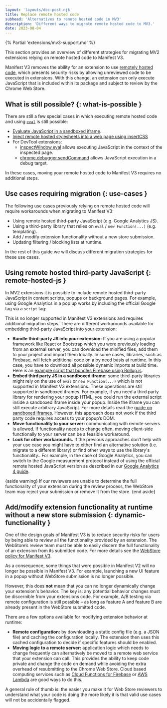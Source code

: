 ```yaml
---
layout: 'layouts/doc-post.njk'
title: Replace remote hosted code
subhead: 'Alternatives to remote hosted code in MV3'
description: 'Different ways to migrate remote hosted code to MV3.'
date: 2023-08-04
---
```


{% Partial 'extensions/mv3-support.md' %}

This section provides an overview of different strategies for migrating MV2 extensions relying on remote hosted code to Manifest V3.

Manifest V3 removes the ability for an extension to use [remotely hosted code][1], which presents security risks by allowing unreviewed code to be executed in extensions. With this change, an extension can only execute JavaScript that is included within its package and subject to review by the Chrome Web Store.

## What is still possible? {: what-is-possible }

There are still a few special cases in which executing remote hosted code and using <code>[eval][2]</code> is still possible:

-   [Evaluate JavaScript in a sandboxed iframe][3].
-   [Inject remote hosted stylesheets into a web page using insertCSS][4]
-   For DevTool extensions:
    -   [inspectWindow.eval][5] allows executing JavaScript in the context of the inspected page.
    -   [chrome.debugger.sendCommand][6] allows JavaScript execution in a debug target.

In these cases, moving your remote hosted code to Manifest V3 requires no additional steps.

## Use cases requiring migration {: use-cases }

The following use cases previously relying on remote hosted code will require workarounds when migrating to Manifest V3:

-   Using remote hosted third-party JavaScript (e.g. Google Analytics JS).
-   Using a third-party library that relies on `eval` / `new Function(...)` (e.g. templating).
-   Add / modify extension functionality without a new store submission.
-   Updating filtering / blocking lists at runtime.

In the rest of this guide we will discuss different migration strategies for these use cases.

## Using remote hosted third-party JavaScript {: remote-hosted-js }

In MV2 extensions it is possible to include remote hosted third-party JavaScript in content scripts, popups or background pages. For example, using Google Analytics in a pop up works by including the official Google tag via a `script` tag:

This is no longer supported in Manifest V3 extensions and requires additional migration steps. There are different workarounds available for embedding third-party JavaScript into your extension:

-   **Bundle third-party JS into your extension:** If you are using a popular framework like React or Bootstrap which you were previously loading from an external server, you can download the minified files, add them to your project and import them locally. In some cases, libraries, such as Firebase, will fetch additional code on a by need basis at runtime. In this case, you have to download all possible dynamic imports at build time. Here is an [example script that bundles Firebase using Rollup.js][7].
-   **Embed third party JS in a sandboxed iframe:** some third-party libraries might rely on the use of `eval` or `new Function(...)` which is not supported in Manifest V3 extensions. These operations are still supported in sandboxed iframes. For example, if you need a third party library for rendering your popup HTML, you could run the external script inside a sandboxed iframe inside your popup. Inside the iframe you can still execute arbitrary JavaScript. For more details read the [guide on sandboxed iframes][3]. However, this approach does not work if the third party code requires access to your popup’s DOM.
-   **Move functionality to your server:** communicating with remote servers is allowed. If functionality needs to change often, moving client-side functionally to your server can be a feasible workaround.
-   **Look for other workarounds.** If the previous approaches don’t help with your use case you might have to either find an alternative solution (i.e. migrate to a different library) or find other ways to use the library's functionality.. For example, in the case of Google Analytics, you can switch to the Google measurement protocol instead of using the official remote hosted JavaScript version as described in our [Google Analytics 4 guide][8].

{aside warning}
If our reviewers are unable to determine the full functionality of your extension during the review process, the WebStore team may reject your submission or remove it from the store.
{end aside}

## Add/modify extension functionality at runtime without a new store submission {: dynamic-functionality }

One of the design goals of Manifest V3 is to reduce security risks for users by being able to review all the functionality provided by an extension. The WebStore’s review team must be able to easily discern the full functionality of an extension from its submitted code. For more details see the [WebStore policy for Manifest V3][9].

As a consequence, some things that were possible in Manifest V2 will no longer be possible in Manifest V3. For example, launching a new UI feature in a popup without WebStore submission is no longer possible.

However, this does **not** mean that you can no longer dynamically change your extension's behavior. The key is: any potential behavior changes must be discernible from your extensions code. For example, A/B testing via remote configuration is still possible – as long as feature A and feature B are already present in the WebStore submitted code.

There are a few options available for modifying extension behavior at runtime:

-   **Remote configuration:** by downloading a static config file (e.g. a JSON file) and caching the configuration locally. The extension then uses this cached configuration to decide if specific features should be enabled.
-   **Moving logic to a remote server:** application logic which needs to change frequently can alternatively be moved to a remote web service that your extension can call. This provides the ability to keep code private and change the code on demand while avoiding the extra overhead of resubmitting to the Chrome Web Store. Cloud based computing services such as [Cloud Functions for Firebase][10] or [AWS Lambda][11] are good ways to do this.

A general rule of thumb is: the easier you make it for Web Store reviewers to understand what your code is doing the more likely it is that valid use cases will not be accidentally flagged.

[1]: /docs/extensions/migrating/improve-security/#remove-remote-code

[2]: https://developer.mozilla.org/docs/Web/JavaScript/Reference/Global_Objects/eval?retiredLocale=de

[3]: /docs/extensions/mv3/sandboxingEval/

[4]: /docs/extensions/reference/scripting/#method-insertCSS

[5]: /docs/extensions/reference/devtools_inspectedWindow/

[6]: /docs/extensions/reference/debugger/#method-sendCommand

[7]: https://gist.github.com/patrickkettner/8c1a91b1b8f9502b3b67d874e7024a7b

[8]: /docs/extensions/mv3/tut_analytics/

[9]: /docs/webstore/program-policies/mv3-requirements/

[10]: https://firebase.google.com/docs/functions

[11]: https://aws.amazon.com/lambda/
